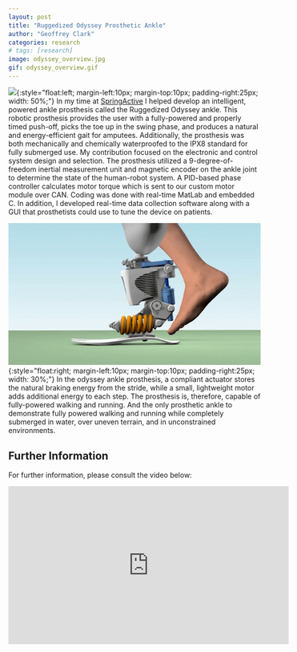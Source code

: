 ```yaml
---
layout: post
title: "Ruggedized Odyssey Prosthetic Ankle"
author: "Geoffrey Clark"
categories: research
# tags: [research]
image: odyssey_overview.jpg
gif: odyssey_overview.gif
---
```


![](assets/img/odyssey_overview.gif){:style="float:left; margin-left:10px; margin-top:10px; padding-right:25px; width: 50%;"} 
In my time at [SpringActive](https://springactive.com/) I helped develop an intelligent, powered ankle prosthesis called the Ruggedized Odyssey ankle. This robotic prosthesis provides the user with a fully-powered and properly timed push-off, picks the toe up in the swing phase, and produces a natural and energy-efficient gait for amputees. Additionally, the prosthesis was both mechanically and chemically waterproofed to the IPX8 standard for fully submerged use. My contribution focused on the electronic and control system design and selection. The prosthesis utilized a 9-degree-of-freedom inertial measurement unit and magnetic encoder on the ankle joint to determine the state of the human-robot system. A PID-based phase controller calculates motor torque which is sent to our custom motor module over CAN. Coding was done with real-time MatLab and embedded C. In addition, I developed real-time data collection software along with a GUI that prosthetists could use to tune the device on patients.


![](assets/img/spa_odyssey.gif){:style="float:right; margin-left:10px; margin-top:10px; padding-right:25px; width: 30%;"} 
In the odyssey ankle prosthesis, a compliant actuator stores the natural braking energy from the stride, while a small, lightweight motor adds additional energy to each step. The prosthesis is, therefore, capable of fully-powered walking and running. And the only prosthetic ankle to demonstrate fully powered walking and running while completely submerged in water, over uneven terrain, and in unconstrained environments.

## Further Information
For further information, please consult the video below:
<iframe width="560" height="315" src="https://www.youtube.com/embed/4WwOj4sj6QM" frameborder="0" allowfullscreen></iframe>